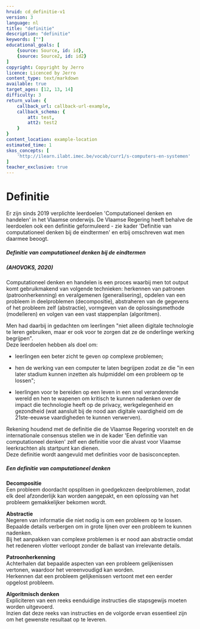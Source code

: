 ```yaml
---
hruid: cd_definitie-v1
version: 3
language: nl
title: "definitie"
description: "definitie"
keywords: [""]
educational_goals: [
    {source: Source, id: id}, 
    {source: Source2, id: id2}
]
copyright: Copyright by Jerro
licence: Licenced by Jerro
content_type: text/markdown
available: true
target_ages: [12, 13, 14]
difficulty: 3
return_value: {
    callback_url: callback-url-example,
    callback_schema: {
        att: test,
        att2: test2
    }
}
content_location: example-location
estimated_time: 1
skos_concepts: [
    'http://ilearn.ilabt.imec.be/vocab/curr1/s-computers-en-systemen'
]
teacher_exclusive: true
---
```

# Definitie
Er zijn sinds 2019 verplichte leerdoelen 'Computationeel denken en handelen' in het Vlaamse onderwijs. De Vlaamse Regering heeft behalve de leerdoelen ook een definitie geformuleerd - zie kader 'Definitie van computationeel denken bij de eindtermen' en erbij omschreven wat men daarmee beoogt. 

<div class="alert alert-box alert-secondary">
<strong><h5>Definitie van computationeel denken bij de eindtermen</h5></strong> 
<h5>(AHOVOKS, 2020)</h5> 

Computationeel denken en handelen is een proces waarbij men tot output komt gebruikmakend van volgende technieken: herkennen van patronen (patroonherkenning) en veralgemenen (generalisering), opdelen van een probleem in deelproblemen (decompositie), abstraheren van de gegevens of het probleem zelf (abstractie), vormgeven van de oplossingsmethode (modelleren) en volgen van een vast stappenplan (algoritmen). 

Men had daarbij in gedachten om leerlingen "niet alleen digitale technologie te leren gebruiken, maar er ook voor te zorgen dat ze de onderlinge werking begrijpen".<br>
Deze leerdoelen hebben als doel om: 
<ul><li>leerlingen een beter zicht te geven op complexe problemen;</li></ul>
<ul><li>hen de werking van een computer te laten begrijpen zodat ze die "in een later stadium kunnen inzetten als hulpmiddel om een probleem op te lossen";</li></ul>
<ul><li>leerlingen voor te bereiden op een leven in een snel veranderende wereld en hen te wapenen om kritisch te kunnen nadenken over de impact die technologie heeft op de privacy, werkgelegenheid en gezondheid (wat aansluit bij de nood aan digitale vaardigheid om de 21ste-eeuwse vaardigheden te kunnen verwerven).</li></ul>
</div> 

Rekening houdend met de definitie die de Vlaamse Regering voorstelt en de internationale consensus stellen we in de kader 'Een definitie van computationeel denken' zelf een definitie voor die alvast voor Vlaamse leerkrachten als startpunt kan dienen.<br> 
Deze definitie wordt aangevuld met definities voor de basisconcepten. 

<div class="alert alert-box alert-secondary">
<strong><h5>Een definitie van computationeel denken</h5></strong> 
<strong>Decompositie</strong><br> 
Een probleem doordacht opsplitsen in goedgekozen deelproblemen, zodat elk deel afzonderlijk kan worden aangepakt, en een oplossing van het probleem gemakkelijker bekomen wordt. 

<strong>Abstractie</strong><br>
Negeren van informatie die niet nodig is om een probleem op te lossen. Bepaalde details verbergen om in grote lijnen over een probleem te kunnen nadenken.<br> 
Bij het aanpakken van complexe problemen is er nood aan abstractie omdat het redeneren vlotter verloopt zonder de ballast van irrelevante details. 

<strong>Patroonherkenning</strong><br> 
Achterhalen dat bepaalde aspecten van een probleem gelijkenissen vertonen, waardoor het vereenvoudigd kan worden.<br> 
Herkennen dat een probleem gelijkenissen vertoont met een eerder opgelost probleem. 

<strong>Algoritmisch denken</strong><br> 
Expliciteren van een reeks eenduidige instructies die stapsgewijs moeten worden uitgevoerd.<br> 
Inzien dat deze reeks van instructies en de volgorde ervan essentieel zijn om het gewenste resultaat op te leveren.
</div> 